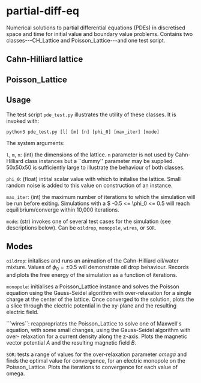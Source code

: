 # partial-diff-eq
Numerical solutions to partial differential equations (PDEs) in discretised
space and time for initial value and boundary value problems. Contains two
classes---CH_Lattice and Poisson_Lattice---and one test script.

## Cahn-Hilliard lattice


## Poisson_Lattice


## Usage

The test script ```pde_test.py``` illustrates the utility of these classes. It
is invoked with:

```
python3 pde_test.py [l] [m] [n] [phi_0] [max_iter] [mode]
```

The system arguments:

```l```, ```m```, ```n```: (int) the dimensions of the lattice. ```n```
parameter is not used by Cahn-Hilliard class instances but a ``dummy''
parameter may be supplied. 50x50x50 is sufficiently large to illustrate the
behaviour of both classes.

```phi_0```: (float) intital scalar value with which to initalise the lattice.
Small random noise is added to this value on construction of an instance.

```max_iter```: (int) the maximum number of iterations to which the simulation
will be run before exiting. Simulations with a $ -0.5 <= \phi_0 <= 0.5 will
reach equilibrium/converge within 10,000 iterations.

```mode```: (str) invokes one of several test cases for the simulation (see
descriptions below). Can be ```oildrop```, ```monopole```, ```wires```, or ```SOR```.

## Modes

```oildrop```: initalises and runs an animation of the Cahn-Hilliard oil/water
mixture. Values of $\phi_0 = \pm 0.5$ will demonstrate oil drop behaviour.
Records and plots the free energy of the simulation as a function of iterations.

```monopole```: initialises a Poisson_Lattice instance and solves the Poisson
equation using the Gauss-Seidel algorithm with over-relaxation for a single
charge at the center of the lattice. Once converged to the solution, plots the
a slice through the electric potential in the xy-plane and the resulting
electric field.

```wires``: reappropriates the Poisson_Lattice to solve one of Maxwell's
equation, with some small changes, using the Gauss-Seidel algorithm with over-
relaxation for a current density along the z-axis. Plots the magnetic vector
potential $A$ and the resulting magnetic field $B$.

```SOR```: tests a range of values for the over-relaxation parameter $omega$ and
finds the optimal value for convergence, for an electric monopole on the
Poisson_Lattice. Plots the iterations to convergence for each value of omega.
